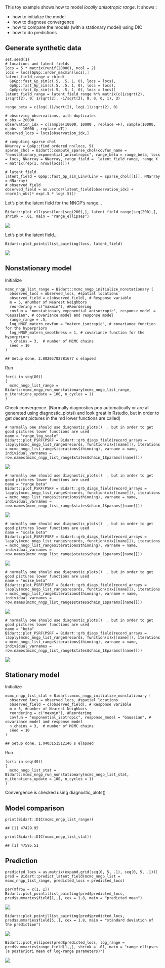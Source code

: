 This toy example shows how to model *locally anisotropic range*. It
shows :

-   how to initialize the model
-   how to diagnose convergence
-   how to compare the models (with a stationary model) using DIC
-   how to do predictions

Generate synthetic data
-----------------------

    set.seed(1)  
    # locations and latent fields
    locs = 5 * matrix(runif(20000), ncol = 2)
    locs = locs[GpGp::order_maxmin(locs),]
    latent_field_range = cbind(
      GpGp::fast_Gp_sim(c(.5, .5, 1, 0), locs = locs),
      GpGp::fast_Gp_sim(c(.5, .5, 1, 0), locs = locs),
      GpGp::fast_Gp_sim(c(.5, .5, 1, 0), locs = locs))
    latent_field_range = latent_field_range %*% matrix(c(1/sqrt(2), 1/sqrt(2), 0, 1/sqrt(2), -1/sqrt(2), 0, 0, 0, 1), 3)

    range_beta = c(log(.1)/sqrt(2), log(.1)/sqrt(2), 0)
      
    # observing observations, with duplicates
    n_obs = 20000
    observation_idx = c(sample(10000, 10000 , replace =F), sample(10000, n_obs - 10000 , replace =T))
    observed_locs = locs[observation_idx,]
      
    # computing sparse chol
    NNarray = GpGp::find_ordered_nn(locs, 5)
    sparse_chol = Bidart::compute_sparse_chol(covfun_name = "nonstationary_exponential_anisotropic", range_beta = range_beta, locs = locs, NNarray = NNarray, range_field =  latent_field_range, range_X = matrix(rep(1, nrow(locs))))
      
    # latent field
    latent_field = GpGp::fast_Gp_sim_Linv(Linv = sparse_chol[[1]], NNarray = NNarray)
    # observed field
    observed_field = as.vector(latent_field[observation_idx] + rnorm(n_obs)* exp(.5 * log(.5))) 

Let’s plot the latent field for the NNGP’s range…

    Bidart::plot_ellipses(locs[seq(200),], latent_field_range[seq(200),], shrink = .01, main = "range_ellipses")

![](Vignette_range_locally_anisotropic_files/figure-markdown_strict/unnamed-chunk-2-1.png)

Let’s plot the latent field…

    Bidart::plot_pointillist_painting(locs, latent_field)

![](Vignette_range_locally_anisotropic_files/figure-markdown_strict/unnamed-chunk-3-1.png)

Nonstationary model
-------------------

Initialize

    mcmc_nngp_list_range = Bidart::mcmc_nngp_initialize_nonstationary (
      observed_locs = observed_locs, #spatial locations
      observed_field = c(observed_field), # Response variable
      m = 5, #number of Nearest Neighbors
      reordering = c("maxmin"), #Reordering
      covfun = "nonstationary_exponential_anisotropic", response_model = "Gaussian", # covariance model and response model
      range_range = .5, 
      log_NNGP_matern_covfun = "matern_isotropic", # covariance function for the hyperpriors
      log_NNGP_matern_smoothness = 1, # covariance function for the hyperpriors
      n_chains = 3,  # number of MCMC chains
      seed = 10
    )

    ## Setup done, 2.80205702781677 s elapsed

Run

    for(i in seq(80))
    {
      mcmc_nngp_list_range = Bidart::mcmc_nngp_run_nonstationary(mcmc_nngp_list_range, n_iterations_update = 100, n_cycles = 1)
    }

Check convergence. (Normally diagnostics pop automatically or are all
generated using diagnostic\_plots() and look great in Rstudio, but in
order to get decent pictures in the md lower functions are called)

    # normally one should use diagnostic_plots()  , but in order to get good pictures lower functions are used
    name = "range_log_scale"
    Bidart::plot_PSRF(PSRF = Bidart::grb_diags_field(record_arrays = lapply(mcmc_nngp_list_range$records, function(x)x[[name]]), iterations = mcmc_nngp_list_range$iterations$thinning), varname = name, individual_varnames = row.names(mcmc_nngp_list_range$states$chain_1$params[[name]]))

![](Vignette_range_locally_anisotropic_files/figure-markdown_strict/unnamed-chunk-6-1.png)

    # normally one should use diagnostic_plots()  , but in order to get good pictures lower functions are used
    name = "range_beta"
    Bidart::plot_PSRF(PSRF = Bidart::grb_diags_field(record_arrays = lapply(mcmc_nngp_list_range$records, function(x)x[[name]]), iterations = mcmc_nngp_list_range$iterations$thinning), varname = name, individual_varnames = row.names(mcmc_nngp_list_range$states$chain_1$params[[name]]))

![](Vignette_range_locally_anisotropic_files/figure-markdown_strict/unnamed-chunk-7-1.png)

    # normally one should use diagnostic_plots()  , but in order to get good pictures lower functions are used
    name = "scale_beta"
    Bidart::plot_PSRF(PSRF = Bidart::grb_diags_field(record_arrays = lapply(mcmc_nngp_list_range$records, function(x)x[[name]]), iterations = mcmc_nngp_list_range$iterations$thinning), varname = name, individual_varnames = row.names(mcmc_nngp_list_range$states$chain_1$params[[name]]))

![](Vignette_range_locally_anisotropic_files/figure-markdown_strict/unnamed-chunk-8-1.png)

    # normally one should use diagnostic_plots()  , but in order to get good pictures lower functions are used
    name = "noise_beta"
    Bidart::plot_PSRF(PSRF = Bidart::grb_diags_field(record_arrays = lapply(mcmc_nngp_list_range$records, function(x)x[[name]]), iterations = mcmc_nngp_list_range$iterations$thinning), varname = name, individual_varnames = row.names(mcmc_nngp_list_range$states$chain_1$params[[name]]))

![](Vignette_range_locally_anisotropic_files/figure-markdown_strict/unnamed-chunk-9-1.png)

    # normally one should use diagnostic_plots()  , but in order to get good pictures lower functions are used
    name = "beta"
    Bidart::plot_PSRF(PSRF = Bidart::grb_diags_field(record_arrays = lapply(mcmc_nngp_list_range$records, function(x)x[[name]]), iterations = mcmc_nngp_list_range$iterations$thinning), varname = name, individual_varnames = row.names(mcmc_nngp_list_range$states$chain_1$params[[name]]))

![](Vignette_range_locally_anisotropic_files/figure-markdown_strict/unnamed-chunk-10-1.png)

Stationary model
----------------

Initialize

    mcmc_nngp_list_stat = Bidart::mcmc_nngp_initialize_nonstationary (
      observed_locs = observed_locs, #spatial locations
      observed_field = c(observed_field), # Response variable
      m = 5, #number of Nearest Neighbors
      reordering = c("maxmin"), #Reordering
      covfun = "exponential_isotropic", response_model = "Gaussian", # covariance model and response model
      n_chains = 3,  # number of MCMC chains
      seed = 10
    )

    ## Setup done, 1.0403151512146 s elapsed

Run

    for(i in seq(40))
    {
      mcmc_nngp_list_stat = Bidart::mcmc_nngp_run_nonstationary(mcmc_nngp_list_stat, n_iterations_update = 100, n_cycles = 1)
    }

Convergence is checked using diagnostic\_plots()

Model comparison
----------------

    print(Bidart::DIC(mcmc_nngp_list_range))

    ## [1] 47429.95

    print(Bidart::DIC(mcmc_nngp_list_stat))

    ## [1] 47595.51

Prediction
----------

    predicted_locs = as.matrix(expand.grid(seq(0, 5, .1), seq(0, 5, .1)))
    pred = Bidart::predict_latent_field(mcmc_nngp_list = mcmc_nngp_list_range, predicted_locs = predicted_locs)

    par(mfrow = c(1, 1))
    Bidart::plot_pointillist_painting(pred$predicted_locs, pred$summaries$field[1,,], cex = 1.8, main = "predicted mean")

![](Vignette_range_locally_anisotropic_files/figure-markdown_strict/unnamed-chunk-15-1.png)

    Bidart::plot_pointillist_painting(pred$predicted_locs, pred$summaries$field[5,,], cex = 1.8, main = "standard deviation of the prediction")

![](Vignette_range_locally_anisotropic_files/figure-markdown_strict/unnamed-chunk-15-2.png)

    Bidart::plot_ellipses(pred$predicted_locs, log_range = pred$summaries$range_field[1,,], shrink = .01, main = "range ellipses (a posteriori mean of log-range parameters)")

![](Vignette_range_locally_anisotropic_files/figure-markdown_strict/unnamed-chunk-15-3.png)
